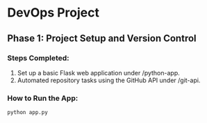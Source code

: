 # DevOps Project

## Phase 1: Project Setup and Version Control

### Steps Completed:
1. Set up a basic Flask web application under /python-app.
2. Automated repository tasks using the GitHub API under /git-api.

### How to Run the App:
```bash
python app.py
